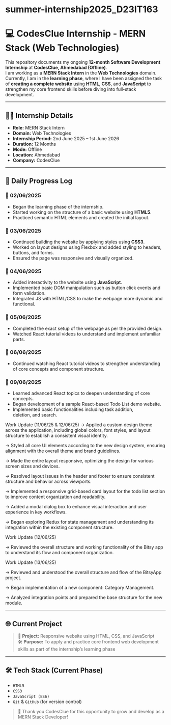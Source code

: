# summer-internship2025_D23IT163

# 💻 CodesClue Internship - MERN Stack (Web Technologies)

This repository documents my ongoing **12-month Software Development Internship** at **CodesClue, Ahmedabad (Offline)**.  
I am working as a **MERN Stack Intern** in the **Web Technologies** domain. Currently, I am in the **learning phase**, where I have been assigned the task of **creating a complete website** using **HTML**, **CSS**, and **JavaScript** to strengthen my core frontend skills before diving into full-stack development.

---

## 🧑‍💻 Internship Details

- **Role:** MERN Stack Intern  
- **Domain:** Web Technologies  
- **Internship Period:** 2nd June 2025 – 1st June 2026  
- **Duration:** 12 Months  
- **Mode:** Offline  
- **Location:** Ahmedabad  
- **Company:** CodesClue  

---

## 📅 Daily Progress Log

### 📆 02/06/2025
- Began the learning phase of the internship.
- Started working on the structure of a basic website using **HTML5**.
- Practiced semantic HTML elements and created the initial layout.

### 📆 03/06/2025
- Continued building the website by applying styles using **CSS3**.
- Worked on layout designs using Flexbox and added styling to headers, buttons, and forms.
- Ensured the page was responsive and visually organized.

### 📆 04/06/2025
- Added interactivity to the website using **JavaScript**.
- Implemented basic DOM manipulation such as button click events and form validation.
- Integrated JS with HTML/CSS to make the webpage more dynamic and functional.

### 📆 05/06/2025
- Completed the exact setup of the webpage as per the provided design.
- Watched React tutorial videos to understand and implement unfamiliar parts.

### 📆 06/06/2025
- Continued watching React tutorial videos to strengthen understanding of core concepts and component structure.

### 📆 09/06/2025
- Learned advanced React topics to deepen understanding of core concepts.
- Began development of a sample React-based Todo List demo website.
- Implemented basic functionalities including task addition, deletion, and search.

Work Update (11/06/25 & 12/06/25)
→ Applied a custom design theme across the application, including global colors, font styles, and layout structure to establish a consistent visual identity.

→ Styled all core UI elements according to the new design system, ensuring alignment with the overall theme and brand guidelines.

→ Made the entire layout responsive, optimizing the design for various screen sizes and devices.

→ Resolved layout issues in the header and footer to ensure consistent structure and behavior across viewports.

→ Implemented a responsive grid-based card layout for the todo list section to improve content organization and readability.

→ Added a modal dialog box to enhance visual interaction and user experience in key workflows.

→ Began exploring Redux for state management and understanding its integration within the existing component structure.

Work Update (12/06/25)

→ Reviewed the overall structure and working functionality of the Bitsy app to understand its flow and component organization.

Work Update (13/06/25)

-> Reviewed and understood the overall structure and flow of the BitsyApp project.

-> Began implementation of a new component: Category Management.

-> Analyzed integration points and prepared the base structure for the new module.

---

## 🌐 Current Project

> 🎯 **Project:** Responsive website using HTML, CSS, and JavaScript  
> 🛠️ **Purpose:** To apply and practice core frontend web development skills as part of the internship’s learning phase

---

## 🛠️ Tech Stack (Current Phase)

- `HTML5`
- `CSS3`
- `JavaScript (ES6)`
- `Git` & `GitHub` (for version control)

> 🙌 Thank you CodesClue for this opportunity to grow and develop as a MERN Stack Developer!
